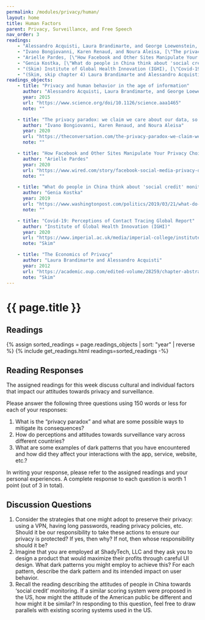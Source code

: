 ```yaml
---
permalink: /modules/privacy/human/
layout: home
title: Human Factors
parent: Privacy, Surveillance, and Free Speech
nav_order: 3
readings:
    - "Alessandro Acquisti, Laura Brandimarte, and George Loewenstein, [\"Privacy and human behavior in the age of information\"](https://www.science.org/doi/10.1126/science.aaa1465), 2015."
    - "Ivano Bongiovanni, Karen Renaud, and Noura Aleisa, [\"The privacy paradox: we claim we care about our data, so why don't our actions match?\"](https://theconversation.com/the-privacy-paradox-we-claim-we-care-about-our-data-so-why-dont-our-actions-match-143354), 2020."
    - "Arielle Pardes, [\"How Facebook and Other Sites Manipulate Your Privacy Choices\"](https://www.wired.com/story/facebook-social-media-privacy-dark-patterns/), 2020."
    - "Genia Kostka, [\"What do people in China think about 'social credit' monitoring?\"](https://www.washingtonpost.com/politics/2019/03/21/what-do-people-china-think-about-social-credit-monitoring/), 2019."
    - "(Skim) Institute of Global Health Innovation (IGHI), [\"Covid-19: Perceptions of Contact Tracing Global Report\"](https://www.imperial.ac.uk/media/imperial-college/institute-of-global-health-innovation/Global_ICL-YouGov-Covid-19-Behaviour-Tracker_contact-tracing_20200821_vF%5B1%5D.pdf), 2020."
    - "(Skim, skip chapter 4) Laura Brandimarte and Alessandro Acquisti, [\"The Economics of Privacy\"](https://academic.oup.com/edited-volume/28259/chapter-abstract/213408789?redirectedFrom=fulltext), 2012."
readings_objects:
    - title: "Privacy and human behavior in the age of information"
      author: "Alessandro Acquisti, Laura Brandimarte, and George Loewenstein"
      year: 2015
      url: "https://www.science.org/doi/10.1126/science.aaa1465"
      note: ""

    - title: "The privacy paradox: we claim we care about our data, so why don't our actions match?"
      author: "Ivano Bongiovanni, Karen Renaud, and Noura Aleisa"
      year: 2020
      url: "https://theconversation.com/the-privacy-paradox-we-claim-we-care-about-our-data-so-why-dont-our-actions-match-143354"
      note: ""

    - title: "How Facebook and Other Sites Manipulate Your Privacy Choices"
      author: "Arielle Pardes"
      year: 2020
      url: "https://www.wired.com/story/facebook-social-media-privacy-dark-patterns/"
      note: ""

    - title: "What do people in China think about 'social credit' monitoring?"
      author: "Genia Kostka"
      year: 2019
      url: "https://www.washingtonpost.com/politics/2019/03/21/what-do-people-china-think-about-social-credit-monitoring/"
      note: ""

    - title: "Covid-19: Perceptions of Contact Tracing Global Report"
      author: "Institute of Global Health Innovation (IGHI)"
      year: 2020
      url: "https://www.imperial.ac.uk/media/imperial-college/institute-of-global-health-innovation/Global_ICL-YouGov-Covid-19-Behaviour-Tracker_contact-tracing_20200821_vF%5B1%5D.pdf"
      note: "Skim"

    - title: "The Economics of Privacy"
      author: "Laura Brandimarte and Alessandro Acquisti"
      year: 2012
      url: "https://academic.oup.com/edited-volume/28259/chapter-abstract/213408789?redirectedFrom=fulltext"
      note: "Skim"
---
```


# {{ page.title }}
<h2 class="text-delta">Readings</h2>
{% assign sorted_readings = page.readings_objects | sort: "year" | reverse %}
{% include get_readings.html readings=sorted_readings -%}

<h2 class="text-delta">Reading Responses</h2>
The assigned readings for this week discuss cultural and individual factors that impact our attitudes towards privacy and surveillance.

Please answer the following three questions using 150 words or less for each of your responses:
1. What is the “privacy paradox” and what are some possible ways to mitigate its consequences?
2. How do perceptions and attitudes towards surveillance vary across different countries?
3. What are some examples of dark patterns that you have encountered and how did they affect your interactions with the app, service, website, etc.? 

In writing your response, please refer to the assigned readings and your personal experiences. A complete response to each question is worth 1 point (out of 3 in total).

<h2 class="text-delta">Discussion Questions</h2>

1. Consider the strategies that one might adopt to preserve their privacy: using a VPN, having long passwords, reading privacy policies, etc. Should it be our responsibility to take these actions to ensure our privacy is protected? If yes, then why? If not, then whose responsibility should it be?
2. Imagine that you are employed at ShadyTech, LLC and they ask you to design a product that would maximize their profits through careful UI design. What dark patterns you might employ to achieve this? For each pattern, describe the dark pattern and its intended impact on user behavior. 
3. Recall the reading describing the attitudes of people in China towards ‘social credit’ monitoring. If a similar scoring system were proposed in the US, how might the attitude of the American public be different and how might it be similar? In responding to this question, feel free to draw parallels with existing scoring systems used in the US. 